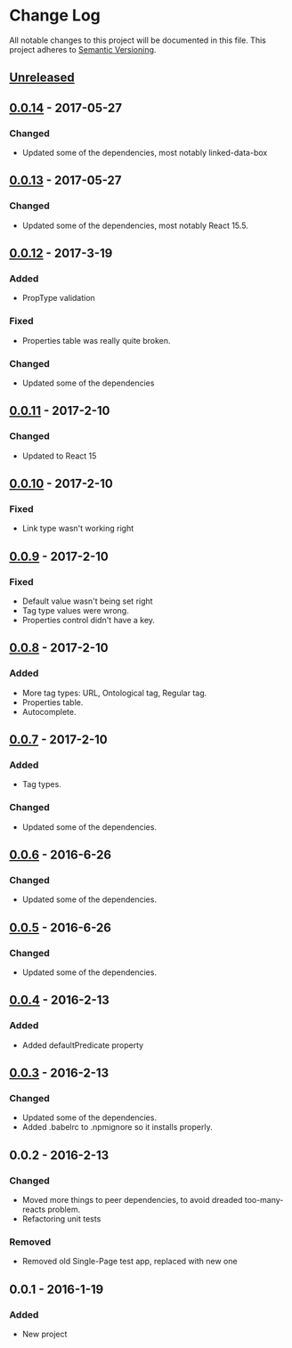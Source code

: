 # Change Log
All notable changes to this project will be documented in this file.
This project adheres to [Semantic Versioning](http://semver.org/).

## [Unreleased]

## [0.0.14] - 2017-05-27
### Changed
- Updated some of the dependencies, most notably linked-data-box

## [0.0.13] - 2017-05-27
### Changed
- Updated some of the dependencies, most notably React 15.5.

## [0.0.12] - 2017-3-19
### Added
- PropType validation

### Fixed
- Properties table was really quite broken.

### Changed
- Updated some of the dependencies

## [0.0.11] - 2017-2-10
### Changed
- Updated to React 15

## [0.0.10] - 2017-2-10
### Fixed
- Link type wasn't working right

## [0.0.9] - 2017-2-10
### Fixed
- Default value wasn't being set right
- Tag type values were wrong.
- Properties control didn't have a key.

## [0.0.8] - 2017-2-10
### Added
- More tag types: URL, Ontological tag, Regular tag.
- Properties table.
- Autocomplete.

## [0.0.7] - 2017-2-10
### Added
- Tag types.

### Changed
- Updated some of the dependencies.

## [0.0.6] - 2016-6-26
### Changed
- Updated some of the dependencies.

## [0.0.5] - 2016-6-26
### Changed
- Updated some of the dependencies.

## [0.0.4] - 2016-2-13
### Added
- Added defaultPredicate property

## [0.0.3] - 2016-2-13
### Changed
- Updated some of the dependencies.
- Added .babelrc to .npmignore so it installs properly.

## 0.0.2 - 2016-2-13
### Changed
- Moved more things to peer dependencies, to avoid dreaded too-many-reacts problem.
- Refactoring unit tests

### Removed
- Removed old Single-Page test app, replaced with new one

## 0.0.1 - 2016-1-19
### Added
- New project

[Unreleased]: https://github.com/rm3web/rm3-tag-control/compare/v0.0.14...HEAD
[0.0.14]: https://github.com/rm3web/rm3-tag-control/compare/v0.0.13...v0.0.14
[0.0.13]: https://github.com/rm3web/rm3-tag-control/compare/v0.0.12...v0.0.13
[0.0.12]: https://github.com/rm3web/rm3-tag-control/compare/v0.0.11...v0.0.12
[0.0.11]: https://github.com/rm3web/rm3-tag-control/compare/v0.0.10...v0.0.11
[0.0.10]: https://github.com/rm3web/rm3-tag-control/compare/v0.0.9...v0.0.10
[0.0.9]: https://github.com/rm3web/rm3-tag-control/compare/v0.0.8...v0.0.9
[0.0.8]: https://github.com/rm3web/rm3-tag-control/compare/v0.0.7...v0.0.8
[0.0.7]: https://github.com/rm3web/rm3-tag-control/compare/v0.0.6...v0.0.7
[0.0.6]: https://github.com/rm3web/rm3-tag-control/compare/v0.0.5...v0.0.6
[0.0.5]: https://github.com/rm3web/rm3-tag-control/compare/v0.0.4...v0.0.5
[0.0.4]: https://github.com/rm3web/rm3-tag-control/compare/v0.0.3...v0.0.4
[0.0.3]: https://github.com/rm3web/rm3-tag-control/compare/v0.0.2...v0.0.3
